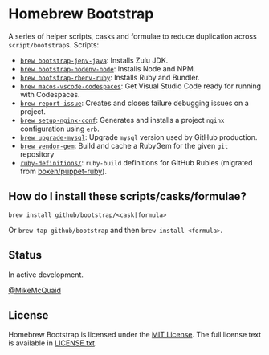 # Homebrew Bootstrap

A series of helper scripts, casks and formulae to reduce duplication across `script/bootstrap`s. Scripts:

- [`brew bootstrap-jenv-java`](cmd/brew-bootstrap-jenv-java): Installs Zulu JDK.
- [`brew bootstrap-nodenv-node`](cmd/brew-bootstrap-nodenv-node): Installs Node and NPM.
- [`brew bootstrap-rbenv-ruby`](cmd/brew-bootstrap-rbenv-ruby): Installs Ruby and Bundler.
- [`brew macos-vscode-codespaces`](cmd/brew-macos-vscode-codespaces): Get Visual Studio Code ready for running with Codespaces.
- [`brew report-issue`](cmd/brew-report-issue.rb): Creates and closes failure debugging issues on a project.
- [`brew setup-nginx-conf`](cmd/brew-setup-nginx-conf.rb): Generates and installs a project `nginx` configuration using `erb`.
- [`brew upgrade-mysql`](cmd/brew-upgrade-mysql): Upgrade `mysql` version used by GitHub production.
- [`brew vendor-gem`](cmd/brew-upgrade-mysql): Build and cache a RubyGem for the given `git` repository
- [`ruby-definitions/`](ruby-definitions): `ruby-build` definitions for GitHub Rubies (migrated from [boxen/puppet-ruby](https://github.com/boxen/puppet-ruby/tree/HEAD/files/definitions)).

## How do I install these scripts/casks/formulae?

`brew install github/bootstrap/<cask|formula>`

Or `brew tap github/bootstrap` and then `brew install <formula>`.

## Status

In active development.

[@MikeMcQuaid](https://github.com/MikeMcQuaid/)

## License

Homebrew Bootstrap is licensed under the [MIT License](http://en.wikipedia.org/wiki/MIT_License).
The full license text is available in [LICENSE.txt](https://github.com/github/homebrew-bootstrap/blob/HEAD/LICENSE.txt).
